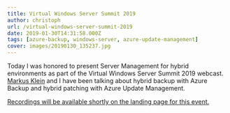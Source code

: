 ```yaml
---
title: Virtual Windows Server Summit 2019
author: christoph
url: /virtual-windows-server-summit-2019
date: 2019-01-30T14:31:58.000Z
tags: [azure-backup, windows-server, azure-update-management]
cover: images/20190130_135237.jpg
---
```


Today I was honored to present Server Management for hybrid environments as part of the Virtual Windows Server Summit 2019 webcast. [Markus Klein](https://twitter.com/DrAzureStack) and I have been talking about hybrid backup with Azure Backup and hybrid patching with Azure Update Management.

[Recordings will be available shortly on the landing page for this event.](http://aka.ms/serversummit)
